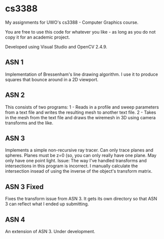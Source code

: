 cs3388
======

My assignments for UWO's cs3388 - Computer Graphics course.

You are free to use this code for whatever you like - as long as you do not copy it for an academic project.

Developed using Visual Studio and OpenCV 2.4.9.

ASN 1
-----
Implementation of Bressenham's line drawing algorithm.
I use it to produce squares that bounce around in a 2D viewport.

ASN 2
-----
This consists of two programs:
  1 - Reads in a profile and sweep parameters from a text file and writes the resulting mesh to another text file.
  2 - Takes in the mesh from the text file and draws the wiremesh in 3D using camera transforms and the like.
  
ASN 3
-----
Implements a simple non-recursive ray tracer.  Can only trace planes and spheres.  Planes must be z=0 (so, you can only really have one plane. May only have one point light.
Issue: The way I've handled transforms and intersections in this program is incorrect.  I manually calculate the intersection insead of using the inverse of the object's transform matrix.

ASN 3 Fixed
-----------
Fixes the transform issue from ASN 3.  It gets its own directory so that ASN 3 can reflect what I ended up submitting.

ASN 4
-----
An extension of ASN 3.
Under development.
